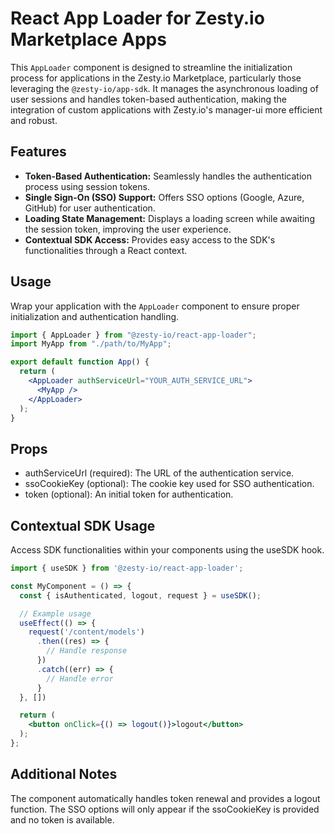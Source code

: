 # React App Loader for Zesty.io Marketplace Apps

This `AppLoader` component is designed to streamline the initialization process for applications in the Zesty.io Marketplace, particularly those leveraging the `@zesty-io/app-sdk`. It manages the asynchronous loading of user sessions and handles token-based authentication, making the integration of custom applications with Zesty.io's manager-ui more efficient and robust.

## Features

- **Token-Based Authentication:** Seamlessly handles the authentication process using session tokens.
- **Single Sign-On (SSO) Support:** Offers SSO options (Google, Azure, GitHub) for user authentication.
- **Loading State Management:** Displays a loading screen while awaiting the session token, improving the user experience.
- **Contextual SDK Access:** Provides easy access to the SDK's functionalities through a React context.

## Usage

Wrap your application with the `AppLoader` component to ensure proper initialization and authentication handling.

```jsx
import { AppLoader } from "@zesty-io/react-app-loader";
import MyApp from "./path/to/MyApp";

export default function App() {
  return (
    <AppLoader authServiceUrl="YOUR_AUTH_SERVICE_URL">
      <MyApp />
    </AppLoader>
  );
}
```

## Props

- authServiceUrl (required): The URL of the authentication service.
- ssoCookieKey (optional): The cookie key used for SSO authentication.
- token (optional): An initial token for authentication.

## Contextual SDK Usage

Access SDK functionalities within your components using the useSDK hook.

```jsx
import { useSDK } from '@zesty-io/react-app-loader';

const MyComponent = () => {
  const { isAuthenticated, logout, request } = useSDK();

  // Example usage
  useEffect(() => {
    request('/content/models')
      .then((res) => {
        // Handle response
      })
      .catch((err) => {
        // Handle error
      }
  }, [])

  return (
    <button onClick={() => logout()}>logout</button>
  );
};
```

## Additional Notes

The component automatically handles token renewal and provides a logout function.
The SSO options will only appear if the ssoCookieKey is provided and no token is available.
